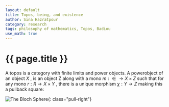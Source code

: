 ```yaml
---
layout: default
title: Topos, being, and existence
author: Sina Hazratpour
category: research
tags: philosophy of mathematics, Topos, Badiou
use_math: true
---
```


{{ page.title }}
================


A topos is a category with finite limits and power objects. A powerobject of an
object $X$ , is an object Z along with a mono $m : ∈ \rightarrow X \times Z$ such that for any mono $r : R \rightarrow X×Y$ ,
there is a unique morphism $\chi : Y \rightarrow Z$ making this a pullback square:



![The Bloch Sphere][1]{: class="pull-right"}

[1]: http://plato.stanford.edu/entries/qt-quantcomp/Blochsphere.png "The Bloch Sphere"
